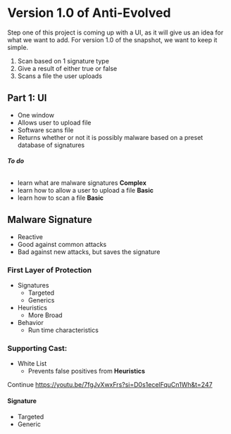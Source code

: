 # Version 1.0 of Anti-Evolved
Step one of this project is coming up with a UI, as it will give us an idea for what we want to add. 
For version 1.0 of the snapshot, we want to keep it simple.
1. Scan based on 1 signature type 
2. Give a result of either true or false 
3. Scans a file the user uploads

## Part 1: UI
- One window 
- Allows user to upload file 
- Software scans file 
- Returns whether or not it is possibly malware based on a preset database of signatures

###### **To do**
- learn what are malware signatures **Complex**
- learn how to allow a user to upload a file **Basic**
- learn how to scan a file **Basic**

## Malware Signature 
- Reactive
- Good against common attacks 
- Bad against new attacks, but saves the signature

### First Layer of Protection
- Signatures
	- Targeted
	- Generics
- Heuristics 
	- More Broad 
- Behavior 
	- Run time characteristics 
### Supporting Cast:
- White List
	- Prevents false positives from **Heuristics**

 Continue
https://youtu.be/7fgJvXwxFrs?si=D0s1ecelFquCn1Wh&t=247
#### Signature 
- Targeted 
- Generic 